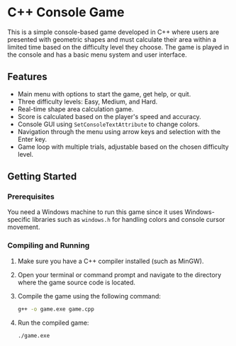 # C++ Console Game

This is a simple console-based game developed in C++ where users are presented with geometric shapes and must calculate their area within a limited time based on the difficulty level they choose. The game is played in the console and has a basic menu system and user interface.

## Features

- Main menu with options to start the game, get help, or quit.
- Three difficulty levels: Easy, Medium, and Hard.
- Real-time shape area calculation game.
- Score is calculated based on the player's speed and accuracy.
- Console GUI using `SetConsoleTextAttribute` to change colors.
- Navigation through the menu using arrow keys and selection with the Enter key.
- Game loop with multiple trials, adjustable based on the chosen difficulty level.

## Getting Started

### Prerequisites

You need a Windows machine to run this game since it uses Windows-specific libraries such as `windows.h` for handling colors and console cursor movement.

### Compiling and Running

1. Make sure you have a C++ compiler installed (such as MinGW).
2. Open your terminal or command prompt and navigate to the directory where the game source code is located.
3. Compile the game using the following command:

   ```bash
   g++ -o game.exe game.cpp
   ```
4. Run the compiled game:
    ```bash
    ./game.exe
    ```